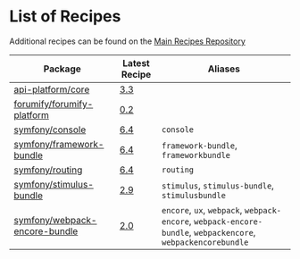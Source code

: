 # List of Recipes

Additional recipes can be found on the [Main Recipes Repository](https://github.com/symfony/recipes/blob/flex/main/RECIPES.md)

| Package | Latest Recipe | Aliases |
| --- | --- | --- |
| [api-platform/core](https://packagist.org/packages/api-platform/core) | [3.3](api-platform/core/3.3) |  |
| [forumify/forumify-platform](https://packagist.org/packages/forumify/forumify-platform) | [0.2](forumify/forumify-platform/0.2) |  |
| [symfony/console](https://packagist.org/packages/symfony/console) | [6.4](symfony/console/6.4) | `console` |
| [symfony/framework-bundle](https://packagist.org/packages/symfony/framework-bundle) | [6.4](symfony/framework-bundle/6.4) | `framework-bundle`, `frameworkbundle` |
| [symfony/routing](https://packagist.org/packages/symfony/routing) | [6.4](symfony/routing/6.4) | `routing` |
| [symfony/stimulus-bundle](https://packagist.org/packages/symfony/stimulus-bundle) | [2.9](symfony/stimulus-bundle/2.9) | `stimulus`, `stimulus-bundle`, `stimulusbundle` |
| [symfony/webpack-encore-bundle](https://packagist.org/packages/symfony/webpack-encore-bundle) | [2.0](symfony/webpack-encore-bundle/2.0) | `encore`, `ux`, `webpack`, `webpack-encore`, `webpack-encore-bundle`, `webpackencore`, `webpackencorebundle` |